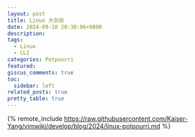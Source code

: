 ```yaml
---
layout: post
title: Linux 大杂烩
date: 2024-09-10 20:30:06+0800
description:
tags:
  - Linux
  - CLI
categories: Potpourri
featured:
giscus_comments: true
toc:
  sidebar: left
related_posts: true
pretty_table: true
---
```


{% remote_include https://raw.githubusercontent.com/Kaiser-Yang/vimwiki/develop/blog/2024/linux-potpourri.md %}
